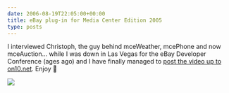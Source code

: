 ```yaml
---
date: 2006-08-19T22:05:00+00:00
title: eBay plug-in for Media Center Edition 2005
type: posts
---
```

I interviewed Christoph, the guy behind mceWeather, mcePhone and now mceAuction... while I was down in Las Vegas for the eBay Developer Conference (ages ago) and I have finally managed to [post the video up to on10.net](http://www.on10.net/Blogs/TheShow/4960/). Enjoy 🙂

![](http://download.microsoft.com/download/a/c/0/ac03b515-a6db-4712-9fcb-cd41b3d7fd0e/MediaCenterAuction_small_on10.jpg)
